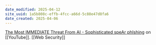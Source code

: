 ```yaml
---
date_modified: 2025-04-12
site_uuid: 1a5b808c-effb-4fcc-a66d-5c88e47d8fa6
date_created: 2025-04-06
---
```


[The Most IMMEDIATE Threat From AI - Sophisticated speAr phIshing](https://youtu.be/vX1b_X2rfak?si=m5kSk80QEQ1oqiXK) on [[YouTube]].  [[Web Security]]